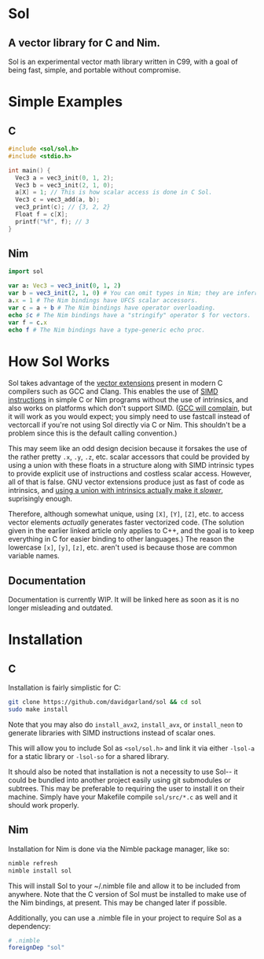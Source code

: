 # Sol
## A vector library for C and Nim.
Sol is an experimental vector math library written in C99, with a goal of being fast, simple, and portable without compromise.

# Simple Examples
## C
```C
#include <sol/sol.h>
#include <stdio.h>

int main() {
  Vec3 a = vec3_init(0, 1, 2);
  Vec3 b = vec3_init(2, 1, 0);
  a[X] = 1; // This is how scalar access is done in C Sol.
  Vec3 c = vec3_add(a, b);
  vec3_print(c); // {3, 2, 2}
  Float f = c[X];
  printf("%f", f); // 3
}
```
## Nim
```Nim
import sol

var a: Vec3 = vec3_init(0, 1, 2)
var b = vec3_init(2, 1, 0) # You can omit types in Nim; they are inferred.
a.x = 1 # The Nim bindings have UFCS scalar accessors.
var c = a + b # The Nim bindings have operator overloading.
echo $c # The Nim bindings have a "stringify" operator $ for vectors.
var f = c.x
echo f # The Nim bindings have a type-generic echo proc.
```

# How Sol Works
Sol takes advantage of the [vector extensions](https://gcc.gnu.org/onlinedocs/gcc/Vector-Extensions.html) present in modern C compilers such as GCC and Clang.
This enables the use of [SIMD instructions](https://en.wikipedia.org/wiki/SIMD) in simple C or Nim programs without the use of intrinsics, and also works on platforms which don't support SIMD. ([GCC will complain](https://stackoverflow.com/a/39392154/6411165), but it will work as you would expect; you simply need to use fastcall instead of vectorcall if you're not using Sol directly via C or Nim. This shouldn't be a problem since this is the default calling convention.)

This may seem like an odd design decision because it forsakes the use of the rather pretty `.x`, `.y`, `.z`, etc. scalar accessors that could be provided by using a union with these floats in a structure along with SIMD intrinsic types to provide explicit use of instructions and costless scalar access.
However, all of that is false. GNU vector extensions produce just as fast of code as intrinsics, and [using a union with intrinsics actually make it *slower*](https://t0rakka.silvrback.com/simd-scalar-accessor), suprisingly enough.

Therefore, although somewhat unique, using `[X]`, `[Y]`, `[Z]`, etc. to access vector elements *actually* generates faster vectorized code. (The solution given in the earlier linked article only applies to C++, and the goal is to keep everything in C for easier binding to other languages.) The reason the lowercase `[x]`, `[y]`, `[z]`, etc. aren't used is because those are common variable names.

## Documentation
Documentation is currently WIP. It will be linked here as soon as it is no longer misleading and outdated.

# Installation
## C
Installation is fairly simplistic for C:
```Bash
git clone https://github.com/davidgarland/sol && cd sol
sudo make install
```
Note that you may also do `install_avx2`, `install_avx`, or `install_neon` to generate libraries with SIMD instructions instead of scalar ones.

This will allow you to include Sol as `<sol/sol.h>` and link it via either `-lsol-a` for a static library or `-lsol-so` for a shared library.

It should also be noted that installation is not a necessity to use Sol-- it could be bundled into another project easily using git submodules or subtrees. 
This may be preferable to requiring the user to install it on their machine.
Simply have your Makefile compile `sol/src/*.c` as well and it should work properly.

## Nim
Installation for Nim is done via the Nimble package manager, like so:
```Bash
nimble refresh
nimble install sol
```
This will install Sol to your ~/.nimble file and allow it to be included from anywhere.
Note that the C version of Sol must be installed to make use of the Nim bindings, at present. This may be changed later if possible.

Additionally, you can use a .nimble file in your project to require Sol as a dependency:
```nimble
# .nimble
foreignDep "sol"
```
